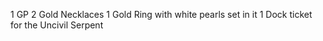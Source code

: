 1 GP
2 Gold Necklaces
1 Gold Ring with white pearls set in it
1 Dock ticket for the Uncivil Serpent



